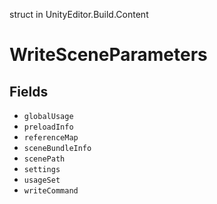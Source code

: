 struct in UnityEditor.Build.Content
# WriteSceneParameters

## Fields
- `globalUsage`
- `preloadInfo`
- `referenceMap`
- `sceneBundleInfo`
- `scenePath`
- `settings`
- `usageSet`
- `writeCommand`
